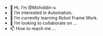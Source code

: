 - 👋 Hi, I’m @Mohiddin-s
- 👀 I’m interested in Automation.
- 🌱 I’m currently learning Robot Frame Work.
- 💞️ I’m looking to collaborate on ...
- 📫 How to reach me ...

<!---
Mohiddin-s/Mohiddin-s is a ✨ special ✨ repository because its `README.md` (this file) appears on your GitHub profile.
You can click the Preview link to take a look at your changes.
--->

